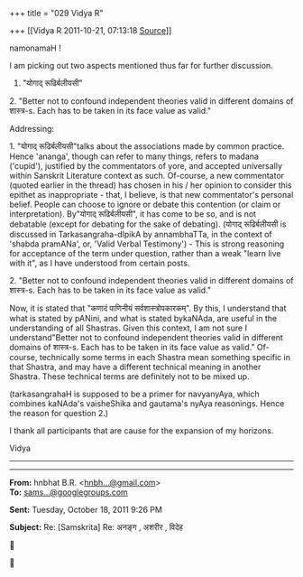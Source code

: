 +++
title = "029 Vidya R"

+++
[[Vidya R	2011-10-21, 07:13:18 [Source](https://groups.google.com/g/samskrita/c/12xCfSQTzHU)]]



namonamaH !

  

I am picking out two aspects mentioned thus far for further discussion.

  

1. "योगाद् रूढिर्बलीयसी"

2\. "Better not to confound independent theories valid in different domains of शास्त्र-s. Each has to be taken in its face value as valid."

  

  

Addressing:

1\. "योगाद् रूढिर्बलीयसी"talks about the associations made by common practice. Hence 'ananga', though can refer to many things, refers to madana ('cupid'), justified by the commentators of yore, and accepted universally within Sanskrit Literature context as such. Of-course, a new commentator (quoted earlier in the thread) has chosen in his / her opinion to consider this epithet as inappropriate - that, I believe, is that new commentator's personal belief. People can choose to ignore or debate this contention (or claim or interpretation). By"योगाद् रूढिर्बलीयसी", it has come to be so, and is not debatable (except for debating for the sake of debating). (योगाद् रूढिर्बलीयसी is discussed in Tarkasangraha-dIpikA by annambhaTTa, in the context of 'shabda pramANa', or, 'Valid Verbal Testimony')   - This is strong reasoning for acceptance of the term under question, rather than a weak "learn live with it", as I have understood from certain posts.

  

2\. "Better not to confound independent theories valid in different domains of शास्त्र-s. Each has to be taken in its face value as valid."

Now, it is stated that "कणादं पाणिनीयं सर्वशास्त्रोपकारकम्". By this, I understand that what is stated by pANini, and what is stated bykaNAda, are useful in the understanding of all Shastras. Given this context, I am not sure I understand"Better not to confound independent theories valid in different domains of शास्त्र-s. Each has to be taken in its face value as valid." Of-course, technically some terms in each Shastra mean something specific in that Shastra, and may have a different technical meaning in another Shastra. These technical terms are definitely not to be mixed up.  

  

(tarkasangrahaH is supposed to be a primer for navyanyAya, which combines kaNAda's vaisheShika and gautama's nyAya reasonings. Hence the reason for question 2.)

  

I thank all participants that are cause for the expansion of my horizons.

  

Vidya

  

  

------------------------------------------------------------------------

  

  

------------------------------------------------------------------------

**From:** hnbhat B.R. \<[hnbh...@gmail.com]()\>  
**To:** [sams...@googlegroups.com]()  

**Sent:** Tuesday, October 18, 2011 9:26 PM

  
**Subject:** Re: \[Samskrita\] Re: अनङ्ग , अशरीर , विदेह  





